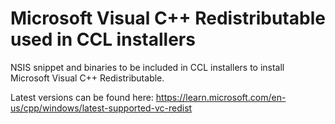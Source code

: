 # Microsoft Visual C++ Redistributable used in CCL installers 

NSIS snippet and binaries to be included in CCL installers to install Microsoft Visual C++ Redistributable.

Latest versions can be found here: https://learn.microsoft.com/en-us/cpp/windows/latest-supported-vc-redist
